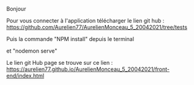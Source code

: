 Bonjour

Pour vous connecter à l'application télécharger le lien git hub : https://github.com/Aurelien77/AurelienMonceau_5_20042021/tree/tests

Puis la commande "NPM install" depuis le terminal

et "nodemon serve"

Le lien git Hub page se trouve sur ce lien : https://aurelien77.github.io/AurelienMonceau_5_20042021/front-end/index.html
